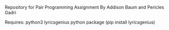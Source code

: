Repository for Pair Programming Assignment
By Addison Baum and Pericles Gadri

Requires:
python3
lyricsgenius python package (pip install lyricsgenius)

